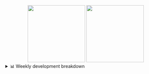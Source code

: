 <div align="center">
  <img height="180em" src="https://github-readme-stats-delta-three-96.vercel.app/api?username=Aucannot&theme=tokyonight&count_private=true&show_icons=true&include_all_commits=true&custom_title=GitHub_Stats"/>
  <img height="180em" src="https://github-readme-stats-delta-three-96.vercel.app/api/top-langs/?username=Aucannot&theme=tokyonight&layout=compact&hide=CMake,Makefile"/>
</div>

<details>
  <summary>📊 Weekly development breakdown</summary>
  
  <!--START_SECTION:waka-->

```txt
Python       9 hrs 15 mins   ██████████████████▓░░░░░░   74.42 %
C++          1 hr 13 mins    ██▒░░░░░░░░░░░░░░░░░░░░░░   09.86 %
YAML         1 hr 5 mins     ██▒░░░░░░░░░░░░░░░░░░░░░░   08.74 %
SSH Config   23 mins         ▓░░░░░░░░░░░░░░░░░░░░░░░░   03.18 %
Other        15 mins         ▓░░░░░░░░░░░░░░░░░░░░░░░░   02.05 %
```

<!--END_SECTION:waka-->

